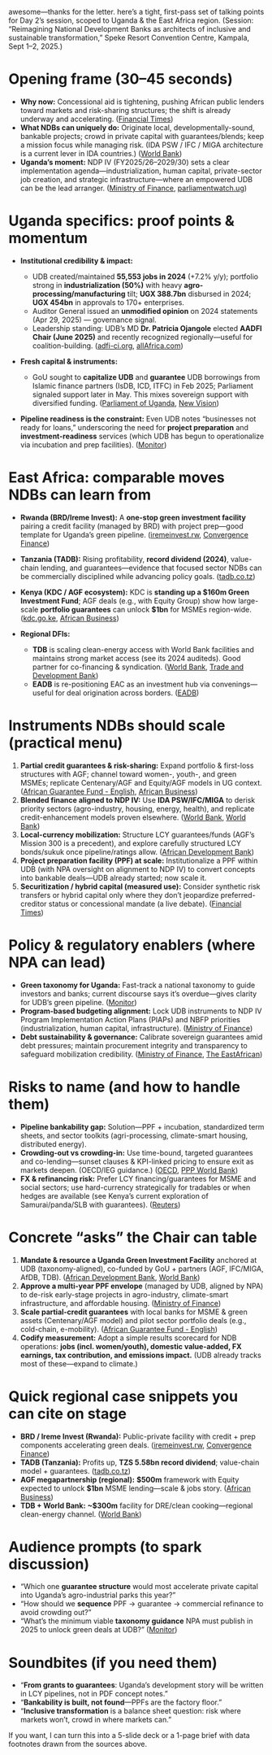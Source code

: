 awesome—thanks for the letter. here’s a tight, first-pass set of talking points for Day 2’s session, scoped to Uganda & the East Africa region. (Session: “Reimagining National Development Banks as architects of inclusive and sustainable transformation,” Speke Resort Convention Centre, Kampala, Sept 1–2, 2025.)&#x20;

# Opening frame (30–45 seconds)

* **Why now:** Concessional aid is tightening, pushing African public lenders toward markets and risk-sharing structures; the shift is already underway and accelerating. ([Financial Times][1])
* **What NDBs can uniquely do:** Originate local, developmentally-sound, bankable projects; crowd in private capital with guarantees/blends; keep a mission focus while managing risk. (IDA PSW / IFC / MIGA architecture is a current lever in IDA countries.) ([World Bank][2])
* **Uganda’s moment:** NDP IV (FY2025/26–2029/30) sets a clear implementation agenda—industrialization, human capital, private-sector job creation, and strategic infrastructure—where an empowered UDB can be the lead arranger. ([Ministry of Finance][3], [parliamentwatch.ug][4])

# Uganda specifics: proof points & momentum

* **Institutional credibility & impact:**

  * UDB created/maintained **55,553 jobs in 2024** (+7.2% y/y); portfolio strong in **industrialization (50%)** with heavy **agro-processing/manufacturing** tilt; **UGX 388.7bn** disbursed in 2024; **UGX 454bn** in approvals to 170+ enterprises.&#x20;
  * Auditor General issued an **unmodified opinion** on 2024 statements (Apr 29, 2025) — governance signal.&#x20;
  * Leadership standing: UDB’s MD **Dr. Patricia Ojangole** elected **AADFI Chair (June 2025)** and recently recognized regionally—useful for coalition-building. ([adfi-ci.org][5], [allAfrica.com][6])
* **Fresh capital & instruments:**

  * GoU sought to **capitalize UDB** and **guarantee** UDB borrowings from Islamic finance partners (IsDB, ICD, ITFC) in Feb 2025; Parliament signaled support later in May. This mixes sovereign support with diversified funding. ([Parliament of Uganda][7], [New Vision][8])
* **Pipeline readiness is the constraint:** Even UDB notes “businesses not ready for loans,” underscoring the need for **project preparation** and **investment-readiness** services (which UDB has begun to operationalize via incubation and prep facilities). ([Monitor][9])

# East Africa: comparable moves NDBs can learn from

* **Rwanda (BRD/Ireme Invest):** A **one-stop green investment facility** pairing a credit facility (managed by BRD) with project prep—good template for Uganda’s green pipeline. ([iremeinvest.rw][10], [Convergence Finance][11])
* **Tanzania (TADB):** Rising profitability, **record dividend (2024)**, value-chain lending, and guarantees—evidence that focused sector NDBs can be commercially disciplined while advancing policy goals. ([tadb.co.tz][12])
* **Kenya (KDC / AGF ecosystem):** KDC is **standing up a \$160m Green Investment Fund**; AGF deals (e.g., with Equity Group) show how large-scale **portfolio guarantees** can unlock **\$1bn** for MSMEs region-wide. ([kdc.go.ke][13], [African Business][14])
* **Regional DFIs:**

  * **TDB** is scaling clean-energy access with World Bank facilities and maintains strong market access (see its 2024 auditeds). Good partner for co-financing & syndication. ([World Bank][15], [Trade and Development Bank][16])
  * **EADB** is re-positioning EAC as an investment hub via convenings—useful for deal origination across borders. ([EADB][17])

# Instruments NDBs should scale (practical menu)

1. **Partial credit guarantees & risk-sharing:** Expand portfolio & first-loss structures with AGF; channel toward women-, youth-, and green MSMEs; replicate Centenary/AGF and Equity/AGF models in UG context. ([African Guarantee Fund - English][18], [African Business][14])
2. **Blended finance aligned to NDP IV:** Use **IDA PSW/IFC/MIGA** to derisk priority sectors (agro-industry, housing, energy, health), and replicate credit-enhancement models proven elsewhere. ([World Bank][2], [World Bank][19])
3. **Local-currency mobilization:** Structure LCY guarantees/funds (AGF’s Mission 300 is a precedent), and explore carefully structured LCY bonds/sukuk once pipeline/ratings allow. ([African Development Bank][20])
4. **Project preparation facility (PPF) at scale:** Institutionalize a PPF within UDB (with NPA oversight on alignment to NDP IV) to convert concepts into bankable deals—UDB already started; now scale it.&#x20;
5. **Securitization / hybrid capital (measured use):** Consider synthetic risk transfers or hybrid capital only where they don’t jeopardize preferred-creditor status or concessional mandate (a live debate). ([Financial Times][1])

# Policy & regulatory enablers (where NPA can lead)

* **Green taxonomy for Uganda:** Fast-track a national taxonomy to guide investors and banks; current discourse says it’s overdue—gives clarity for UDB’s green pipeline. ([Monitor][21])
* **Program-based budgeting alignment:** Lock UDB instruments to NDP IV Program Implementation Action Plans (PIAPs) and NBFP priorities (industrialization, human capital, infrastructure). ([Ministry of Finance][3])
* **Debt sustainability & governance:** Calibrate sovereign guarantees amid debt pressures; maintain procurement integrity and transparency to safeguard mobilization credibility. ([Ministry of Finance][22], [The EastAfrican][23])

# Risks to name (and how to handle them)

* **Pipeline bankability gap:** Solution—PPF + incubation, standardized term sheets, and sector toolkits (agri-processing, climate-smart housing, distributed energy).&#x20;
* **Crowding-out vs crowding-in:** Use time-bound, targeted guarantees and co-lending—sunset clauses & KPI-linked pricing to ensure exit as markets deepen. (OECD/IEG guidance.) ([OECD][24], [PPP World Bank][25])
* **FX & refinancing risk:** Prefer LCY financing/guarantees for MSME and social sectors; use hard-currency strategically for tradables or when hedges are available (see Kenya’s current exploration of Samurai/panda/SLB with guarantees). ([Reuters][26])

# Concrete “asks” the Chair can table

1. **Mandate & resource a Uganda Green Investment Facility** anchored at UDB (taxonomy-aligned), co-funded by GoU + partners (AGF, IFC/MIGA, AfDB, TDB). ([African Development Bank][20], [World Bank][15])
2. **Approve a multi-year PPF envelope** (managed by UDB, aligned by NPA) to de-risk early-stage projects in agro-industry, climate-smart infrastructure, and affordable housing. ([Ministry of Finance][3])
3. **Scale partial-credit guarantees** with local banks for MSME & green assets (Centenary/AGF model) and pilot sector portfolio deals (e.g., cold-chain, e-mobility). ([African Guarantee Fund - English][18])
4. **Codify measurement:** Adopt a simple results scorecard for NDB operations: **jobs (incl. women/youth), domestic value-added, FX earnings, tax contribution, and emissions impact.** (UDB already tracks most of these—expand to climate.)&#x20;

# Quick regional case snippets you can cite on stage

* **BRD / Ireme Invest (Rwanda):** Public-private facility with credit + prep components accelerating green deals. ([iremeinvest.rw][10], [Convergence Finance][11])
* **TADB (Tanzania):** Profits up, **TZS 5.58bn record dividend**; value-chain model + guarantees. ([tadb.co.tz][12])
* **AGF megapartnership (regional):** **\$500m** framework with Equity expected to unlock **\$1bn** MSME lending—scale & jobs story. ([African Business][14])
* **TDB + World Bank:** **\~\$300m** facility for DRE/clean cooking—regional clean-energy channel. ([World Bank][15])

# Audience prompts (to spark discussion)

* “Which one **guarantee structure** would most accelerate private capital into Uganda’s agro-industrial parks this year?”
* “How should we **sequence** PPF → guarantee → commercial refinance to avoid crowding out?”
* “What’s the minimum viable **taxonomy guidance** NPA must publish in 2025 to unlock green deals at UDB?” ([Monitor][21])

# Soundbites (if you need them)

* “**From grants to guarantees**: Uganda’s development story will be written in LCY pipelines, not in PDF concept notes.”
* “**Bankability is built, not found**—PPFs are the factory floor.”
* “**Inclusive transformation** is a balance sheet question: risk where markets won’t, crowd in where markets can.”

If you want, I can turn this into a 5-slide deck or a 1-page brief with data footnotes drawn from the sources above.

[1]: https://www.ft.com/content/ba9a17f1-76eb-44cc-a8b9-7f604bad19ef?utm_source=chatgpt.com "African public lenders are accessing markets to diversify their funding"
[2]: https://www.worldbank.org/en/news/factsheet/2025/07/07/ida-private-sector-window-psw-and-job-creation?utm_source=chatgpt.com "IDA Private Sector Window (PSW) and Job Creation"
[3]: https://www.finance.go.ug/media-center/news-and-updates/presentation-fourth-national-development-plan-ndpiv-parliamentary?utm_source=chatgpt.com "Presentation of The Fourth National Development Plan ..."
[4]: https://parliamentwatch.ug/wp-content/uploads/2025/01/PDF-FINAL-NDPIV-for-Parliament-Approval-13122024-1.pdf?utm_source=chatgpt.com "FOURTH NATIONAL DEVELOPMENT PLAN (NDPIV)"
[5]: https://adfi-ci.org/aadfi-elects-new-chairperson-dr-patricia-ojangole-managing-director-of-uganda-development-bank-udb-ltd/?utm_source=chatgpt.com "AADFI Elects New Chairperson: Dr. Patricia Ojangole, ..."
[6]: https://allafrica.com/stories/202505300449.html?utm_source=chatgpt.com "UDB's Patricia Ojangole Named Africa Banker of the Year"
[7]: https://www.parliament.go.ug/news/3558/us275m-sought-capatalise-uganda-development-bank?utm_source=chatgpt.com "US$275M sought to capatalise Uganda Development Bank"
[8]: https://www.newvision.co.ug/category/news/udb-dominates-govt-loan-guarantees-parliament-NV_211533?utm_source=chatgpt.com "UDB dominates govt loan guarantees, Parliament told"
[9]: https://www.monitor.co.ug/uganda/business/prosper/ojangole-businesses-are-not-ready-for-loans--5150698?utm_source=chatgpt.com "Ojangole: Businesses are not ready for loans"
[10]: https://iremeinvest.rw/?utm_source=chatgpt.com "Ireme Invest – Rwanda's One-stop Centre for Green Investment"
[11]: https://www.convergence.finance/member-spotlight/337L8GMP4YwQLhFiOocg6R/view?utm_source=chatgpt.com "Development Bank of Rwanda (BRD) Member Spotlight ..."
[12]: https://www.tadb.co.tz/archives/date/2025/04?utm_source=chatgpt.com "April 2025 – Tanzania Agricultural Development Bank"
[13]: https://www.kdc.go.ke/media-center/article/funding-and-capitalization-development-finance-institutions?utm_source=chatgpt.com "Funding and Capitalization of Development Finance ..."
[14]: https://african.business/2025/05/finance-services/agf-and-equity-bank-join-forces-to-unlock-1bn-in-sme-financing?utm_source=chatgpt.com "AGF and Equity Bank join forces to unlock $1bn in SME financing"
[15]: https://www.worldbank.org/en/news/press-release/2024/02/12/tdb-and-the-world-bank-to-accelerate-access-to-sustainable-and-clean-energy-in-afe-africa?utm_source=chatgpt.com "TDB and the World Bank to Accelerate Access ..."
[16]: https://www.tdbgroup.org/wp-content/uploads/2025/04/TDB-Group-2024-Audited-Financial-Statements.pdf?utm_source=chatgpt.com "TDB Group 2024 Audited Financial Statements"
[17]: https://eadb.org/news-events/news/eabc-eadb-to-host-east-african-business-investment-summit-expo-to-reposition-eac-as-africas-trade-and-investment-hub/?utm_source=chatgpt.com "EABC, EADB to Host East African Business & Investment ..."
[18]: https://africanguaranteefund.com/african-guarantee-fund-and-centenary-bank-reinforce-commitment-to-sme-growth-with-renewed-usd-25-million-guarantee-facility/?utm_source=chatgpt.com "AGF and Centenary Bank Reinforce Commitment to SME Growth in ..."
[19]: https://www.devcommittee.org/content/dam/sites/devcommittee/doc/documents/2025/Final_DC2025-0002.pdf?utm_source=chatgpt.com "Jobs: The Path to Prosperity"
[20]: https://www.afdb.org/en/news-and-events/press-releases/african-guarantee-fund-launches-5-billion-mission-300-local-currency-guarantee-facility-accelerate-energy-access-across-africa-80559?utm_source=chatgpt.com "African Guarantee Fund Launches $5 billion Mission 300 ..."
[21]: https://www.monitor.co.ug/uganda/oped/commentary/uganda-s-green-taxonomy-is-long-overdue-4976530?utm_source=chatgpt.com "Uganda's green taxonomy is long overdue"
[22]: https://finance.go.ug/sites/default/files/reports/Final%20Draft%20DSB%20March%202025-SM.02.07.2025.pdf?utm_source=chatgpt.com "THE REPUBLIC OF UGANDA QUARTERLY DEBT ..."
[23]: https://www.theeastafrican.co.ke/tea/business-tech/afdb-flags-east-africa-for-procurement-fraud-in-projects-5154440?utm_source=chatgpt.com "AfDB flags East Africa for procurement fraud in projects"
[24]: https://www.oecd.org/en/publications/increasing-development-finance-efforts-to-scale-private-finance-mobilised-and-its-impact_345b768b-en/full-report/component-2.html?utm_source=chatgpt.com "Increasing development finance efforts to scale private ..."
[25]: https://ppp.worldbank.org/sites/default/files/2025-06/World%20Bank%20Group%20Approaches%20to%20Mobilize%20Private%20Capital%20for%20Development%20-%20An%20Independent%20Evaluation.pdf?utm_source=chatgpt.com "World Bank Group Approaches to Mobilize Private Capital ..."
[26]: https://www.reuters.com/world/africa/kenya-says-japan-will-extend-169-million-samurai-financing-2025-08-21/?utm_source=chatgpt.com "Kenya says Japan will extend $169 million in Samurai financing"
